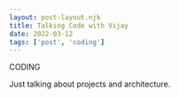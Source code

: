 ```yaml
---
layout: post-layout.njk
title: Talking Code with Vijay
date: 2022-03-12
tags: ['post', 'coding']
---
```

<!-- Excerpt Start -->
CODING
<!-- Excerpt End -->

Just talking about projects and architecture.
